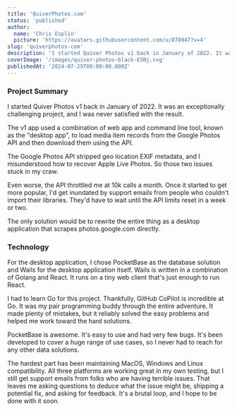 ```yaml
---
title: 'QuiverPhotos.com'
status: 'published'
author:
  name: 'Chris Esplin'
  picture: 'https://avatars.githubusercontent.com/u/878947?v=4'
slug: 'quiverphotos-com'
description: 'I started Quiver Photos v1 back in January of 2022. It was an exceptionally challenging project, and I was never satisfied with the result.'
coverImage: '/images/quiver-photos-black-E5Nj.svg'
publishedAt: '2024-07-25T00:00:00.000Z'
---
```


### Project Summary

I started Quiver Photos v1 back in January of 2022. It was an exceptionally challenging project, and I was never satisfied with the result.

The v1 app used a combination of web app and command line tool, known as the "desktop app", to load media item records from the Google Photos API and then download them using the API.

The Google Photos API stripped geo location EXIF metadata, and I misunderstood how to recover Apple Live Photos. So those two issues stuck in my craw.

Even worse, the API throttled me at 10k calls a month. Once it started to get more popular, I'd get inundated by support emails from people who couldn't import their libraries. They'd have to wait until the API limits reset in a week or two.

The only solution would be to rewrite the entire thing as a desktop application that scrapes photos.google.com directly.

### Technology

For the desktop application, I chose PocketBase as the database solution and Wails for the desktop application itself. Wails is written in a combination of Golang and React. It runs on a tiny web client that's just enough to run React.

I had to learn Go for this project. Thankfully, GitHub CoPilot is incredible at Go. It was my pair programming buddy through the entire adventure. It made plenty of mistakes, but it reliably solved the easy problems and helped me work toward the hard solutions.

PocketBase is awesome. It's easy to use and had very few bugs. It's been developed to cover a huge range of use cases, so I never had to reach for any other data solutions.

The hardest part has been maintaining MacOS, Windows and Linux compatibility. All three platforms are working great in my own testing, but I still get support emails from folks who are having terrible issues. That leaves me asking questions to deduce what the issue might be, shipping a potential fix, and asking for feedback. It's a brutal loop, and I hope to be done with it soon.

